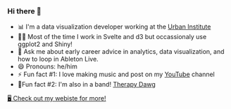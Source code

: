 ### Hi there 👋

- 📊 I'm a data visualization developer working at the [Urban Institute](https://urban.org/)
- 👨‍💻 Most of the time I work in Svelte and d3 but occassionaly use ggplot2 and Shiny!
- 💬 Ask me about early career advice in analytics, data visualization, and how to loop in Ableton Live.
- 😄 Pronouns: he/him
- ⚡ Fun fact #1: I love making music and post on my [YouTube](https://youtube.com/benkates) channel
- 🎷Fun fact #2: I'm also in a band! [Therapy Dawg](https://instagram.com/therapy.dawg)

[🖥 Check out my webiste for more!](https://benkates.com)
